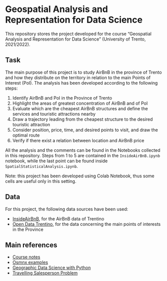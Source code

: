# Geospatial Analysis and Representation for Data Science
This repository stores the project developed for the course “Geospatial Analysis and Representation for Data Science” (University of Trento, 2021/2022).

## Task
The main purpose of this project is to study AirBnB in the province of Trento and how they distribute on the territory in relation to the main Points of Interest (PoI). The analysis has been developed according to the following steps:
1.	Identify AirBnB and PoI in the Province of Trento
2.	Highlight the areas of greatest concentration of AirBnB and of PoI
3.	Evaluate which are the cheapest AirBnB structures and define the services and touristic attractions nearby 
4.	Draw a trajectory leading from the cheapest structure to the desired touristic attraction
5.	Consider position, price, time, and desired points to visit, and draw the optimal route
6.	Verify if there exist a relation between location and AirBnB price

All the analysis and the comments can be found in the Notebooks collected in this repository.
Steps from 1 to 5 are contained in the `InsideAirBnB.ipynb` notebook, while the last point can be found inside `SpatialStatisticalAnalysis.ipynb`.

Note: this project has been developed using Colab Notebook, thus some cells are useful only in this setting.

## Data
For this project, the following data sources have been used:
-	[InsideAirBnB](http://insideairbnb.com/get-the-data.html), for the AirBnB data of Trentino 
-	[Open Data Trentino](https://dati.trentino.it/dataset/punti-di-interesse-del-trentino), for the data concerning the main points of interests in the Province 

## Main references 
-	[Course notes](https://napo.github.io/geospatial_course_unitn/)
-	[Osmnx examples](https://github.com/gboeing/osmnx-examples)
-	[Geographic Data Science with Python](https://geographicdata.science/book/intro.html)
-	[Travelling Salesperson Problem](https://mlrose.readthedocs.io/en/stable/source/tutorial2.html)
